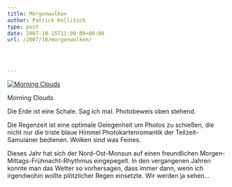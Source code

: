 ```yaml
---
title: Morgenwolken
author: Patrick Kollitsch
type: post
date: 2007-10-15T11:09:09+00:00
url: /2007/10/morgenwolken/




---
```

<div class="flickr">
  <a href="http://www.flickr.com/photos/schreibblogade/1582877684/" title="Morning Clouds"><img src="//farm3.static.flickr.com/2282/1582877684_f167d731db.jpg" alt="Morning Clouds" /></a></p> 
  
  <p>
    Morning Clouds
  </p>
</div>

Die Erde ist eine Schale. Sag ich mal. Photobeweis oben stehend.

Die Regenzeit ist eine optimale Gelegenheit um Photos zu schießen, die nicht nur die triste blaue Himmel Photokartenromantik der Teilzeit-Samuianer bedienen. Wolken sind was Feines. 

Dieses Jahr hat sich der Nord-Ost-Monsun auf einen freundlichen Morgen-Mittags-Frühnacht-Rhythmus eingepegelt. In den vergangenen Jahren konnte man das Wetter so vorhersagen, dass immer dann, wenn ich irgendwohin wollte plötzlicher Regen einsetzte. Wir werden ja sehen...
